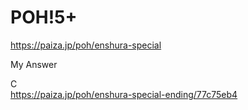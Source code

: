 POH!5+
====================
https://paiza.jp/poh/enshura-special



My Answer  

C  
https://paiza.jp/poh/enshura-special-ending/77c75eb4  

